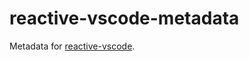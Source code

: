 # reactive-vscode-metadata

Metadata for [reactive-vscode](https://github.com/KermanX/reactive-vscode).
